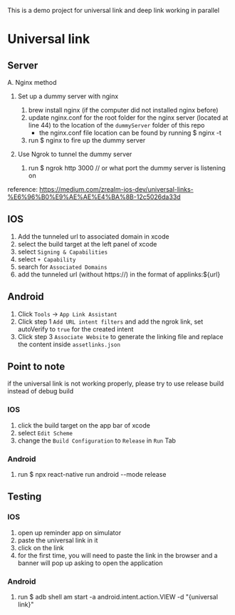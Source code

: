 This is a demo project for universal link and deep link working in parallel

# Universal link

## Server

A. Nginx method
1. Set up a dummy server with nginx
   1. brew install nginx (if the computer did not installed nginx before)
   2. update nginx.conf for the root folder for the nginx server (located at line 44) to the location of the `dummyServer` folder of this repo
      - the nginx.conf file location can be found by running $ nginx -t
   3. run $ nginx to fire up the dummy server

2. Use Ngrok to tunnel the dummy server
   1. run $ ngrok http 3000 // or what port the dummy server is listening on

reference: https://medium.com/zrealm-ios-dev/universal-links-%E6%96%B0%E9%AE%AE%E4%BA%8B-12c5026da33d

## IOS

1. Add the tunneled url to associated domain in xcode
2. select the build target at the left panel of xcode
3. select `Signing & Capabilities`
4. select `+ Capability`
5. search for `Associated Domains`
6. add the tunneled url (without https://) in the format of applinks:${url}

## Android

1. Click `Tools` -> `App Link Assistant`
2. Click step 1 `Add URL intent filters` and add the ngrok link, set autoVerify to `true` for the created intent
3. Click step 3 `Associate Website` to generate the linking file and replace the content inside `assetlinks.json`

## Point to note

if the universal link is not working properly, please try to use release build instead of debug build

### IOS

1. click the build target on the app bar of xcode
2. select `Edit Scheme`
3. change the `Build Configuration` to `Release` in `Run` Tab

### Android

1. run $ npx react-native run android --mode release

## Testing

### IOS

1. open up reminder app on simulator
2. paste the universal link in it
3. click on the link
4. for the first time, you will need to paste the link in the browser and a banner will pop up asking to open the application

### Android

1. run $ adb shell am start -a android.intent.action.VIEW -d "{universal link}"
